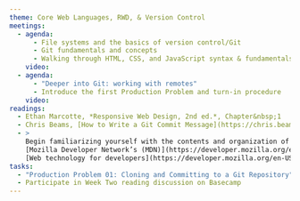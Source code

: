 ```yaml
---
theme: Core Web Languages, RWD, & Version Control
meetings:
  - agenda:
      - File systems and the basics of version control/Git
      - Git fundamentals and concepts
      - Walking through HTML, CSS, and JavaScript syntax & fundamentals, with a Git assist
    video:
  - agenda:
      - "Deeper into Git: working with remotes"
      - Introduce the first Production Problem and turn-in procedure
    video:
readings:
  - Ethan Marcotte, *Responsive Web Design, 2nd ed.*, Chapter&nbsp;1
  - Chris Beams, [How to Write a Git Commit Message](https://chris.beams.io/posts/git-commit/)
  - >
    Begin familiarizing yourself with the contents and organization of
    [Mozilla Developer Network’s (MDN)](https://developer.mozilla.org/en-US/)
    [Web technology for developers](https://developer.mozilla.org/en-US/docs/Web)
tasks:
  - "Production Problem 01: Cloning and Committing to a Git Repository"
  - Participate in Week Two reading discussion on Basecamp
---
```

